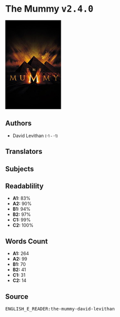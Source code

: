 # The Mummy <kbd>v2.4.0</kbd>

![](./cover.medium.jpg "")

## Authors


 - David Levithan <small>(-1 - -1)</small>

## Translators



## Subjects



## Readablility


 - **A1:** 83%
 - **A2:** 90%
 - **B1:** 94%
 - **B2:** 97%
 - **C1:** 99%
 - **C2:** 100%

## Words Count


 - **A1:** 264
 - **A2:** 99
 - **B1:** 70
 - **B2:** 41
 - **C1:** 31
 - **C2:** 14

## Source


<kbd>ENGLISH_E_READER:the-mummy-david-levithan</kbd>
